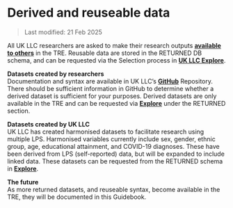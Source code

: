 
# Derived and reuseable data

>Last modified: 21 Feb 2025

All UK LLC researchers are asked to make their research outputs [**available to others**](../../user_guide/TeamDataScience.md) in the TRE. Reusable data are stored in the RETURNED DB schema, and can be requested via the Selection process in [**UK LLC Explore**](https://explore.ukllc.ac.uk/).

**Datasets created by researchers**  
Documentation and syntax are available in UK LLC’s [**GitHub**](https://github.com/UKLLC/) Repository.  There should be sufficient information in GitHub to determine whether a derived dataset is sufficient for your purposes.  Derived datasets are only available in the TRE and can be requested via [**Explore**](https://explore.ukllc.ac.uk/) under the RETURNED section. 

**Datasets created by UK LLC**  
UK LLC has created harmonised datasets to facilitate research using multiple LPS. Harmonised variables currently include sex, gender, ethnic group, age, educational attainment, and COVID-19 diagnoses. These have been derived from LPS (self-reported) data, but will be expanded to include linked data. These datasets can be requested from the RETURNED schema in [**Explore**](https://explore.ukllc.ac.uk/).

**The future**  
As more returned datasets, and reuseable syntax, become available in the TRE, they will be documented in this Guidebook.
